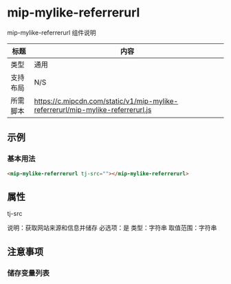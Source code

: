 # mip-mylike-referrerurl

mip-mylike-referrerurl 组件说明

标题|内容
----|----
类型|通用
支持布局|N/S
所需脚本|https://c.mipcdn.com/static/v1/mip-mylike-referrerurl/mip-mylike-referrerurl.js

## 示例

### 基本用法
```html
<mip-mylike-referrerurl tj-src=""></mip-mylike-referrerurl>
```

## 属性

tj-src

说明：获取网站来源和信息并储存
必选项：是
类型：字符串
取值范围：字符串

## 注意事项

### 储存变量列表